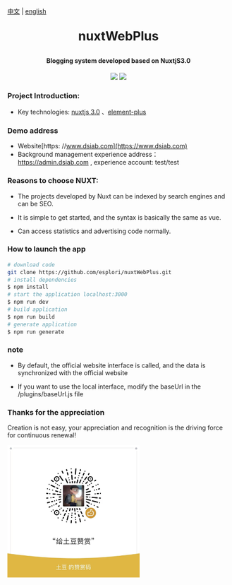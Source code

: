 
<div><a href="https://github.com/esplori/nuxtWebPlus/blob/dev/README.md">中文</a>  |  <a href="https://github.com/esplori/nuxtWebPlus/blob/dev/README.en.md">english</a></div>

<h1 align="center" style="margin: 30px 0 30px; font-weight: bold;">nuxtWebPlus</h1>
<h4 align="center">Blogging system developed based on NuxtjS3.0</h4>
<p align="center">
	<a href="https://gitee.com/wilkwo/nuxt-web.git"><img src="https://gitee.com/wilkwo/nuxt-web/badge/star.svg?theme=dark"></a>
	<a href="https://gitee.com/wilkwo/nuxt-web.git"><img src="https://gitee.com/wilkwo/nuxt-web/badge/fork.svg?theme=dark"></a>
</p>


### Project Introduction:

- Key technologies: [nuxtjs 3.0](https://nuxt.com/docs/getting-started/introduction) 、[element-plus](https://element-plus.gitee.io/zh-CN/)

### Demo address


- Website[https: //www.dsiab.com](https://www.dsiab.com)
- Background management experience address： https://admin.dsiab.com , experience account: test/test



### Reasons to choose NUXT:

- The projects developed by Nuxt can be indexed by search engines and can be SEO.

- It is simple to get started, and the syntax is basically the same as vue.

- Can access statistics and advertising code normally.

### How to launch the app

```bash
# download code
git clone https://github.com/esplori/nuxtWebPlus.git
# install dependencies
$ npm install
# start the application localhost:3000
$ npm run dev
# build application
$ npm run build
# generate application
$ npm run generate
```
### note
- By default, the official website interface is called, and the data is synchronized with the official website
  
- If you want to use the local interface, modify the baseUrl in the /plugins/baseUrl.js file

### Thanks for the appreciation

Creation is not easy, your appreciation and recognition is the driving force for continuous renewal!

<img src="./assets/img/zanshan.jpeg" alt="赞赏" width="300px" />




